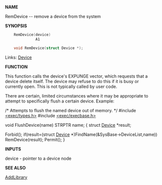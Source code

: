 
**NAME**

RemDevice -- remove a device from the system

**SYNOPSIS**

```c
    RemDevice(device)
              A1

    void RemDevice(struct Device *);

```
Links: [Device](_0087) 

**FUNCTION**

This function calls the device's EXPUNGE vector, which requests
that a device delete itself.  The device may refuse to do this if
it is busy or currently open. This is not typically called by user
code.

There are certain, limited circumstances where it may be
appropriate to attempt to specifically flush a certain device.
Example:

/* Attempts to flush the named device out of memory. */
#include [&#060;exec/types.h&#062;](_0096)
#include [&#060;exec/execbase.h&#062;](_009E)

void FlushDevice(name)
STRPTR name;
{
struct [Device](_0087) *result;

Forbid();
if(result=(struct [Device](_0087) *)FindName(&#038;SysBase-&#062;DeviceList,name))
RemDevice(result);
Permit();
}

**INPUTS**

device - pointer to a device node

**SEE ALSO**

[AddLibrary](AddLibrary)
